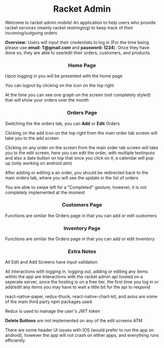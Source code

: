 <h1 align="center"> Racket Admin </h1>

<p> Welcome to racket admin mobile! An application to help users who provide racket services (mainly racket restringing) to keep track of their incoming/outgoing orders  </p>

<p><strong>Overview:</strong> Users will input their credentials to log in (For the time being please use <strong>email: T@gmail.com</strong> and <strong>password: 1234</strong>). Once they have done so, they are able to see/edit their orders, customers, and products.</p>

<h3 align="center"> Home Page </h3>
<p>Upon logging in you will be presented with the home page </p>
<p>You can logout by clicking on the icon on the top right</p>
<p>At the time you can see one graph on the screen (not completely styled) that will show your orders over the month</p>


<h3 align="center"> Orders Page </h3>
<p>Switching the the orders tab, you can <strong>Add</strong> or <strong>Edit</strong> Orders</p>
<p> Clicking on the add icon on the top right from the main order tab screen will take you to the add screen</p>
<p> Clicking on any order on the screen from the main order tab screen will take you to the edit screen, here you can edit the order, with multiple textinputs and also a date button on top that once you click on it, a calendar will pop up (only working on android atm)</p>
<p> After adding or editing a an order, you should be redirected back to the main orders tab, where you will see the update in the list of orders </p>
<p> You are able to swipe left for a "Completed" gesture, however, it is not completely implemented at the moment</p>

<h3 align="center"> Customers Page </h3>
<p> Functions are similar the Orders page in that you can add or edit customers</p>

<h3 align="center"> Inventory Page </h3>
<p> Functions are similar the Orders page in that you can add or edit Inventory</p>


<h3 align="center">Extra Notes</h3>
<p> All Edit and Add Screens have input validation</p>
<p>All interactions with logging in, logging out, adding or editing any items within the app are interactions with the racket admin api hosted on a seperate server,
since the hosting is on a free tier, the first time you log in or add/edit any items you may have to wait a little bit for the api to respond</p>
<p>react-native-paper, redux-thunk, react-native-chart-kit, and axios are some of the main third party npm packages used </p>
<p> Redux is used to manage the user's JWT token</p>
<p> <strong>Delete Buttons</strong> are not implemented on any of the edit screens ATM</p>
<p> There are some header UI issues with IOS (would prefer to run the app on android), however the app will not crash on either apps, and everything runs efficiently </p>
